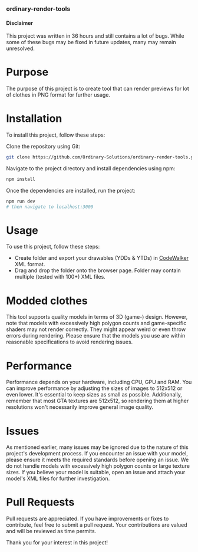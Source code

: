 ### ordinary-render-tools
#### Disclaimer
This project was written in 36 hours and still contains a lot of bugs. While some of these bugs may be fixed in future updates, many may remain unresolved.

# Purpose
The purpose of this project is to create tool that can render previews for lot of clothes in PNG format for further usage.

# Installation
To install this project, follow these steps:

Clone the repository using Git:
```bash
git clone https://github.com/Ordinary-Solutions/ordinary-render-tools.git
```
Navigate to the project directory and install dependencies using npm:
```bash
npm install
```
Once the dependencies are installed, run the project:
```bash
npm run dev
# then navigate to localhost:3000
```

# Usage
To use this project, follow these steps:

- Create folder and export your drawables (YDDs & YTDs) in [CodeWalker](https://github.com/dexyfex/CodeWalker) XML format.
- Drag and drop the folder onto the browser page. Folder may contain multiple (tested with 100+) XML files.

# Modded clothes
This tool supports quality models in terms of 3D (game-) design. However, note that models with excessively high polygon counts and game-specific shaders may not render correctly. They might appear weird or even throw errors during rendering. Please ensure that the models you use are within reasonable specifications to avoid rendering issues.

# Performance 
Performance depends on your hardware, including CPU, GPU and RAM. You can improve performance by adjusting the sizes of images to 512x512 or even lower. It's essential to keep sizes as small as possible. Additionally, remember that most GTA textures are 512x512, so rendering them at higher resolutions won't necessarily improve general image quality.



# Issues
As mentioned earlier, many issues may be ignored due to the nature of this project's development process. If you encounter an issue with your model, please ensure it meets the required standards before opening an issue. We do not handle models with excessively high polygon counts or large texture sizes. If you believe your model is suitable, open an issue and attach your model's XML files for further investigation.

# Pull Requests
Pull requests are appreciated. If you have improvements or fixes to contribute, feel free to submit a pull request. Your contributions are valued and will be reviewed as time permits.

Thank you for your interest in this project!